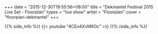 +++
date = "2015-12-30T19:55:56+08:00"
title = "Dekmantel Festival 2015 Live Set - Floorplan"
types = "live show"
artist = "Floorplan"
cover = "floorplan-dekmantel"
+++

{{% side_info %}}
{{< youtube "4CEo4XvM6Oc" >}}
{{% /side_info %}}
